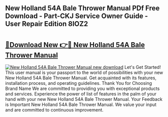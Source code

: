 ## New Holland 54A Bale Thrower Manual PDf Free Download - Part-CKJ Service Owner Guide - User Repair Edition 8IOZ2

# <h2><a href="http://bc93320.oget.top/?id=New+Holland+54A+Bale+Thrower+Manual">🔗Download New 👉🔴 New Holland 54A Bale Thrower Manual</a></h2>

[![New Holland 54A Bale Thrower Manual new download](https://i.imgur.com/5g1atiW.png)](http://bc93320.oget.top/?id=New+Holland+54A+Bale+Thrower+Manual)
Let's Get Started! This user manual is your passport to the world of possibilities with your new New Holland 54A Bale Thrower Manual. Get acquainted with its features, installation process, and operating guidelines. Thank You for Choosing Brand Name We are committed to providing you with exceptional products and services. Experience the power of list of features in the palm of your hand with your new New Holland 54A Bale Thrower Manual. Your Feedback is Important New Holland 54A Bale Thrower Manual. We value your input and are committed to continuous improvement.
